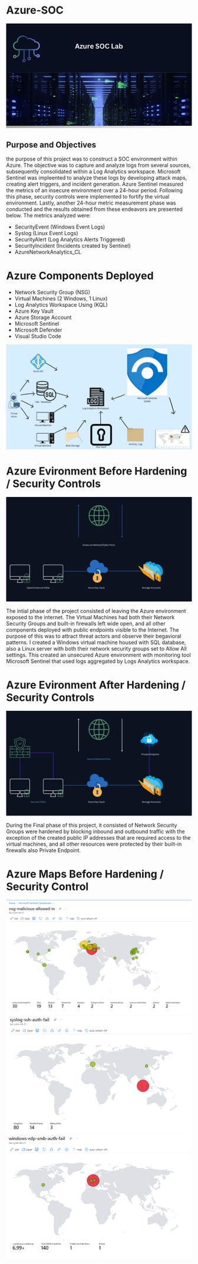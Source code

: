 # Azure-SOC


[![Azure Cloud Image cover](https://raw.githubusercontent.com/corieX/Azure-SOC/main/AzureImage.jpg)](https://raw.githubusercontent.com/corieX/Azure-SOC/main/AzureImage.jpg)

## Purpose and Objectives

the purpose of this project was to construct a SOC environment within Azure. The objective was to capture and analyze logs from several sources, subsequently consolidated within a Log Analytics workspace. Microsoft Sentinel was impleented to analyze these logs by developing attack maps, creating alert triggers, and incident generation. Azure Sentinel measured the metrics of an insecure environment over a 24-hour period. Following this phase, security controls were implemented to fortify the virtual environment. Lastly, another 24-hour metric measurement phase was conducted and the results obtained from these endeavors are presented below. The metrics analyzed were:

- SecurityEvent (Windows Event Logs)
- Syslog (Linux Event Logs)
- SecurityAlert (Log Analytics Alerts Triggered)
- SecurityIncident (Incidents created by Sentinel)
- AzureNetworkAnalytics_CL

# Azure Components Deployed

- Network Security Group (NSG)
- Virtual Machines (2 Windows, 1 Linux)
- Log Analytics Workspace Using (KQL)
- Azure Key Vault
- Azure Storage Account
- Microsoft Sentinel
- Microsoft Defender
- Visual Studio Code

![Azure Image 2](Azure%20image2.jpg)

# Azure Evironment Before Hardening / Security Controls
![Azure Image 3](3.jpg)

The intial phase of the project consisted of leaving the Azure environment exposed to the internet. The Virtual Machines had both their Network Security Groups and built-in firewalls left wide open, and all other components deployed with public endpoints visible to the Internet. The purpose of this was to attract threat actors and observe their begavioral patterns. I created a Windows virtual machine housed with SQL database, also  a Linux server with both their network security groups set to Allow All settings. This created an unsecured Azure environment with monitoring tool Microsoft Sentinel that used logs aggregated by Logs Analytics workspace.


# Azure Evironment After Hardening / Security Controls
![Azure Image 4](Azure%20image%20%283%29.jpg)

During the Final phase of this project, it consisted of Network Security Groups were hardened by blocking inbound and outbound traffic with the exception of the created public IP addresses that are required access to the virtual machines, and all other resources were protected by their built-in firewalls also Private Endpoint.

# Azure Maps Before Hardening / Security Control

![Before NSG Malicious Allowed In](Before-nsg-malicious-allowed-in.PNG)
![Before syslog SSH Auth Fail](Before-syslog-ssh-auth-fail.PNG)
![Before Windows RDP SMB Auth Fail](Before-windows-rdp-smb-auth-fail.PNG)




